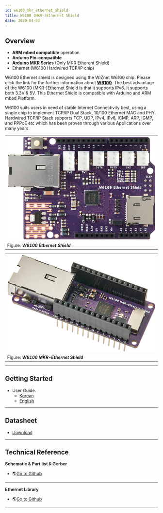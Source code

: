 ```yaml
---
id: w6100_mkr_ethernet_shield
title: W6100 (MKR-)Ethernet Shield
date: 2020-04-03
---
```


## Overview

  - **ARM mbed compatible** operation
  - **Arduino Pin-compatible**
  - **Arduino MKR Series** (Only MKR Etherent Shield)
  - Ethernet (W6100 Hardwired TCP/IP chip)

W6100 Ethernet shield is designed using the WIZnet W6100 chip. Please
click the link for the further information about
**[W6100](../../Product/iEthernet/W6100/overview)**. The best advantage of the W6100
(MKR-)Ethernet Shield is that it supports IPv6. It supports both 3.3V &
5V. This Ethernet Shield is compatible with Arduino and ARM mbed
Platform.

W6100 suits users in need of stable Internet Connectivity best, using a
single chip to implement TCP/IP Dual Stack, 10/100 Ethernet MAC and PHY.
Hardwired TCP/IP Stack supports TCP, UDP, IPv4, IPv6, ICMP, ARP, IGMP,
and PPPoE etc which has been proven through various Applications over
many years.

|                                                                                  |
| -------------------------------------------------------------------------------- |
| ![W6100 Ethernet Shield](/img/osh/w6100_ethernet_shield/w6100_ethernet_sheild.png) |
| Figure: ***W6100 Ethernet Shield***                                              |

|                                                                                          |
| ---------------------------------------------------------------------------------------- |
| ![W6100 MKR-Ethernet Shield](/img/osh/w6100_ethernet_shield/w6100_mkr_ethernet_sheild_1.png) |
| Figure: ***W6100 MKR-Ethernet Shield***                                                  |

-----

## Getting Started

  - User Guide.
      - <a href="/img/osh/w6100_ethernet_shield/w6100_ethernet_shield_ug_v001k.pdf" target="_blank">Korean</a>
      - <a href="/img/osh/w6100_ethernet_shield/w6100_ethernet_shield_ug_v001e.pdf" target="_blank">English</a>

-----

## Datasheet

   - <a href="/img/osh/w6100_ethernet_shield/w6100_ethernet_shield_ds_v100e.pdf" target="_blank">Download</a>

-----

## Technical Reference

**Schematic & Part list & Gerber**

  - 🌎[Go to Github](https://github.com/Wiznet/Hardware-Files-of-WIZnet/tree/master/08_OSHW)

-----
**Ethernet Library**

  - 🌎[Go to Github](https://github.com/Wiznet/Ethernet/tree/IPv6)

-----
